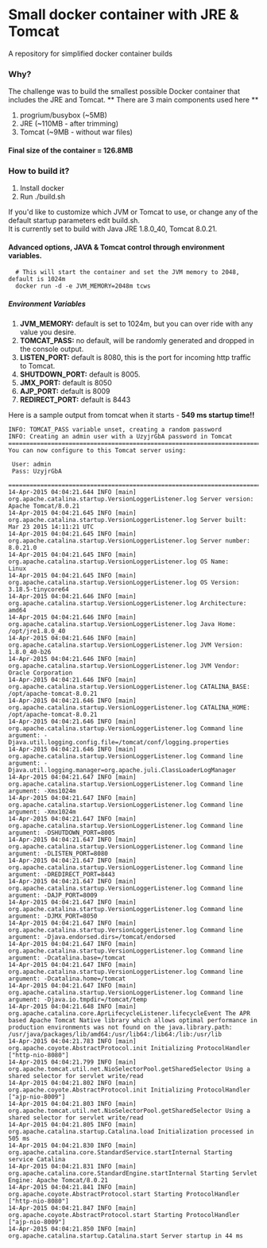 # Small docker container with JRE & Tomcat
A repository for simplified docker container builds

### Why?
The challenge was to build the smallest possible Docker container that includes the JRE and Tomcat.
** There are 3 main components used here **
  1. progrium/busybox (~5MB)
  2. JRE (~110MB - after trimming)
  3. Tomcat (~9MB - without war files)

#### Final size of the container = 126.8MB

### How to build it?
  1. Install docker
  2. Run ./build.sh

If you'd like to customize which JVM or Tomcat to use, or change any of the default startup parameters edit build.sh.<br>
It is currently set to build with Java JRE 1.8.0_40, Tomcat 8.0.21.

#### Advanced options, JAVA & Tomcat control through environment variables.
``` SH
  # This will start the container and set the JVM memory to 2048, default is 1024m
  docker run -d -e JVM_MEMORY=2048m tcws
```
##### Environment Variables
  1. **JVM_MEMORY:** default is set to 1024m, but you can over ride with any value you desire.
  2. **TOMCAT_PASS:** no default, will be randomly generated and dropped in the console output.
  2. **LISTEN_PORT:** default is 8080, this is the port for incoming http traffic to Tomcat.
  3. **SHUTDOWN_PORT:** default is 8005.
  4. **JMX_PORT:** default is 8050
  5. **AJP_PORT:** default is 8009
  6. **REDIRECT_PORT:** default is 8443

Here is a sample output from tomcat when it starts - **549 ms startup time!!**
```
INFO: TOMCAT_PASS variable unset, creating a random password
INFO: Creating an admin user with a UzyjrGbA password in Tomcat
========================================================================
You can now configure to this Tomcat server using:

 User: admin
 Pass: UzyjrGbA

========================================================================
14-Apr-2015 04:04:21.644 INFO [main] org.apache.catalina.startup.VersionLoggerListener.log Server version:        Apache Tomcat/8.0.21
14-Apr-2015 04:04:21.645 INFO [main] org.apache.catalina.startup.VersionLoggerListener.log Server built:          Mar 23 2015 14:11:21 UTC
14-Apr-2015 04:04:21.645 INFO [main] org.apache.catalina.startup.VersionLoggerListener.log Server number:         8.0.21.0
14-Apr-2015 04:04:21.645 INFO [main] org.apache.catalina.startup.VersionLoggerListener.log OS Name:               Linux
14-Apr-2015 04:04:21.645 INFO [main] org.apache.catalina.startup.VersionLoggerListener.log OS Version:            3.18.5-tinycore64
14-Apr-2015 04:04:21.646 INFO [main] org.apache.catalina.startup.VersionLoggerListener.log Architecture:          amd64
14-Apr-2015 04:04:21.646 INFO [main] org.apache.catalina.startup.VersionLoggerListener.log Java Home:             /opt/jre1.8.0_40
14-Apr-2015 04:04:21.646 INFO [main] org.apache.catalina.startup.VersionLoggerListener.log JVM Version:           1.8.0_40-b26
14-Apr-2015 04:04:21.646 INFO [main] org.apache.catalina.startup.VersionLoggerListener.log JVM Vendor:            Oracle Corporation
14-Apr-2015 04:04:21.646 INFO [main] org.apache.catalina.startup.VersionLoggerListener.log CATALINA_BASE:         /opt/apache-tomcat-8.0.21
14-Apr-2015 04:04:21.646 INFO [main] org.apache.catalina.startup.VersionLoggerListener.log CATALINA_HOME:         /opt/apache-tomcat-8.0.21
14-Apr-2015 04:04:21.646 INFO [main] org.apache.catalina.startup.VersionLoggerListener.log Command line argument: -Djava.util.logging.config.file=/tomcat/conf/logging.properties
14-Apr-2015 04:04:21.646 INFO [main] org.apache.catalina.startup.VersionLoggerListener.log Command line argument: -Djava.util.logging.manager=org.apache.juli.ClassLoaderLogManager
14-Apr-2015 04:04:21.647 INFO [main] org.apache.catalina.startup.VersionLoggerListener.log Command line argument: -Xms1024m
14-Apr-2015 04:04:21.647 INFO [main] org.apache.catalina.startup.VersionLoggerListener.log Command line argument: -Xmx1024m
14-Apr-2015 04:04:21.647 INFO [main] org.apache.catalina.startup.VersionLoggerListener.log Command line argument: -DSHUTDOWN_PORT=8005
14-Apr-2015 04:04:21.647 INFO [main] org.apache.catalina.startup.VersionLoggerListener.log Command line argument: -DLISTEN_PORT=8080
14-Apr-2015 04:04:21.647 INFO [main] org.apache.catalina.startup.VersionLoggerListener.log Command line argument: -DREDIRECT_PORT=8443
14-Apr-2015 04:04:21.647 INFO [main] org.apache.catalina.startup.VersionLoggerListener.log Command line argument: -DAJP_PORT=8009
14-Apr-2015 04:04:21.647 INFO [main] org.apache.catalina.startup.VersionLoggerListener.log Command line argument: -DJMX_PORT=8050
14-Apr-2015 04:04:21.647 INFO [main] org.apache.catalina.startup.VersionLoggerListener.log Command line argument: -Djava.endorsed.dirs=/tomcat/endorsed
14-Apr-2015 04:04:21.647 INFO [main] org.apache.catalina.startup.VersionLoggerListener.log Command line argument: -Dcatalina.base=/tomcat
14-Apr-2015 04:04:21.647 INFO [main] org.apache.catalina.startup.VersionLoggerListener.log Command line argument: -Dcatalina.home=/tomcat
14-Apr-2015 04:04:21.647 INFO [main] org.apache.catalina.startup.VersionLoggerListener.log Command line argument: -Djava.io.tmpdir=/tomcat/temp
14-Apr-2015 04:04:21.648 INFO [main] org.apache.catalina.core.AprLifecycleListener.lifecycleEvent The APR based Apache Tomcat Native library which allows optimal performance in production environments was not found on the java.library.path: /usr/java/packages/lib/amd64:/usr/lib64:/lib64:/lib:/usr/lib
14-Apr-2015 04:04:21.783 INFO [main] org.apache.coyote.AbstractProtocol.init Initializing ProtocolHandler ["http-nio-8080"]
14-Apr-2015 04:04:21.799 INFO [main] org.apache.tomcat.util.net.NioSelectorPool.getSharedSelector Using a shared selector for servlet write/read
14-Apr-2015 04:04:21.802 INFO [main] org.apache.coyote.AbstractProtocol.init Initializing ProtocolHandler ["ajp-nio-8009"]
14-Apr-2015 04:04:21.803 INFO [main] org.apache.tomcat.util.net.NioSelectorPool.getSharedSelector Using a shared selector for servlet write/read
14-Apr-2015 04:04:21.805 INFO [main] org.apache.catalina.startup.Catalina.load Initialization processed in 505 ms
14-Apr-2015 04:04:21.830 INFO [main] org.apache.catalina.core.StandardService.startInternal Starting service Catalina
14-Apr-2015 04:04:21.831 INFO [main] org.apache.catalina.core.StandardEngine.startInternal Starting Servlet Engine: Apache Tomcat/8.0.21
14-Apr-2015 04:04:21.841 INFO [main] org.apache.coyote.AbstractProtocol.start Starting ProtocolHandler ["http-nio-8080"]
14-Apr-2015 04:04:21.847 INFO [main] org.apache.coyote.AbstractProtocol.start Starting ProtocolHandler ["ajp-nio-8009"]
14-Apr-2015 04:04:21.850 INFO [main] org.apache.catalina.startup.Catalina.start Server startup in 44 ms
```
```
